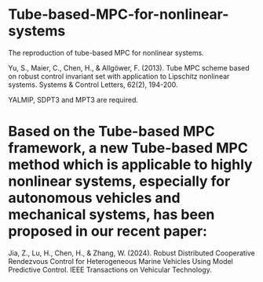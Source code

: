 # Tube-based-MPC-for-nonlinear-systems
The reproduction of tube-based MPC for nonlinear systems.

Yu, S., Maier, C., Chen, H., & Allgöwer, F. (2013). Tube MPC scheme based on robust control invariant set with application to Lipschitz nonlinear systems. Systems & Control Letters, 62(2), 194-200.

YALMIP, SDPT3 and MPT3 are required.

# Based on the Tube-based MPC framework, a new Tube-based MPC method which is applicable to highly nonlinear systems, especially for autonomous vehicles and mechanical systems, has been proposed in our recent paper:
Jia, Z., Lu, H., Chen, H., & Zhang, W. (2024). Robust Distributed Cooperative Rendezvous Control for Heterogeneous Marine Vehicles Using Model Predictive Control. IEEE Transactions on Vehicular Technology.
